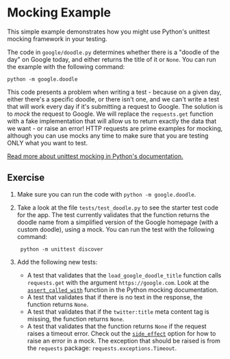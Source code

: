 # Mocking Example

This simple example demonstrates how you might use Python's unittest mocking
framework in your testing.

The code in `google/doodle.py` determines whether there is a "doodle of the
day" on Google today, and either returns the title of it or `None`.  You can
run the example with the following command:

    python -m google.doodle

This code presents a problem when writing a test - because on a given day,
either there's a specific doodle, or there isn't one, and we can't write a
test that will work every day if it's submitting a request to Google. The
solution is to *mock* the request to Google. We will replace the
`requests.get` function with a fake implementation that will allow us to
return exactly the data that we want - or raise an error! HTTP requests are
prime examples for mocking, although you can use mocks any time to make sure
that you are testing ONLY what you want to test.

[Read more about unittest mocking in Python's documentation.](https://docs.python.org/3/library/unittest.mock.html)

## Exercise

1. Make sure you can run the code with `python -m google.doodle`.

2. Take a look at the file `tests/test_doodle.py` to see the starter test
code for the app. The test currently validates that the function returns the
doodle name from a simplified version of the Google homepage (with a custom
doodle), using a mock. You can run the test with the following command:

        python -m unittest discover

3. Add the following new tests:
    - A test that validates that the `load_google_doodle_title` function calls `requests.get` with the argument `https://google.com`. Look at the [`assert_called_with`](https://docs.python.org/3/library/unittest.mock.html#unittest.mock.Mock.assert_called_with) function in the Python mocking documentation.
    - A test that validates that if there is no text in the response, the function returns `None`.
    - A test that validates that if the `twitter:title` meta content tag is missing, the function returns `None`.
    - A test that validates that the function returns `None` if the request raises a timeout error. Check out the [`side_effect`](https://docs.python.org/3/library/unittest.mock.html#unittest.mock.Mock.side_effect) option for how to raise an error in a mock. The exception that should be raised is from the `requests` package: `requests.exceptions.Timeout`.
